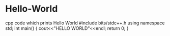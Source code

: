 # Hello-World
cpp code which prints Hello World
#include bits/stdc++.h
using namespace std;
int main()
{
  cout<<"HELLO WORLD"<<endl;
 return 0;
 }
